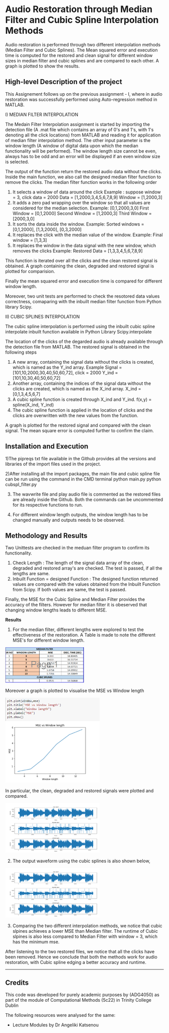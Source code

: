 # Audio Restoration through Median Filter and Cubic Spline Interpolation Methods 
Audio restoration is performed through two different interpolation methods (Median Filter and Cubic Splines). The Mean squared error and execution time is computed for the restored and clean signal for different window sizes in median filter and cubic splines and are compared to each other. A graph is plotted to show the results. 


## High-level Description of the project
This Assignement follows up on the previous assignment - I, where in audio restoration was successfully performed using Auto-regression method in MATLAB. 

I) MEDIAN FILTER INTERPOLATION

The Medain Filter Interpolation assignment is started by importing the detection file (A .mat file which contains an array of 0's and 1's, with 1's denoting all the click locations) from MATLAB and reading it for application of median filter interpolation method. The other input parameter is the window length (A window of digital data upon which the median functionality will be performed). The window length size cannot be even, always has to be odd and an error will be displayed if an even window size is selected.

The output of the function return the restored audio data without the clicks. Inside the main function, we also call the designed median filter function to remove the clicks. The median filter function works in the following order
1) It selects a window of data around the click
Example :
suppose window = 3, click data = 2000
Data = [1,2000,3,4,5,6,7,8,9]
Window = [1,2000,3]
2) It adds a zero pad wrapping over the window so that all values are considered for the median selection.
Example:
[0,1,2000,3,0]
First Window = [0,1,2000]
Second Window = [1,2000,3]
Third Window = [2000,3,0]
3) It sorts the data inside the window.
Example:
Sorted windows = [0,1,2000], [1,3,2000], [0,3,2000]
4) It replaces the click with the median value of the window.
Example:
Final window = [1,3,3]
5) It replaces the window in the data signal with the new window, which removes the clicks
Example:
Restored Data = [1,3,3,4,5,6,7,8,9]

This function is iterated over all the clicks and the clean restored signal is obtained. A graph containing the clean, degraded and restored signal is plotted for comparision. 

Finally the mean squared error and execution time is compared for different window length.

Moreover, two unit tests are performed to check the resotored data values correctness, comaparing with the inbuilt median filter function from Python library Scipy.

II) CUBIC SPLINES INTERPOLATION

The cubic spline interpolation is performed using the inbuilt cubic spline interpolate inbuilt function available in Python Library Scipy.interpolate

The location of the clicks of the degarded audio is already available through the detection file from MATLAB. The restored signal is obtained in the following steps

1) A new array, containing the signal data without the clicks is created, which is named as the Y_ind array.
Example
Signal = [101,10,2000,30,40,50,60,72], click = 2000
Y_ind = [101,10,30,40,50,60,72]
2) Another array, containing the indices of the signal data without the clicks are created, which is named as the X_ind array.
X_ind = [0,1,3,4,5,6,7]
3) A cubic spline function is created through X_ind and Y_ind.
f(x,y) = spline(X_ind, Y_ind)
4) The cubic spline function is applied in the location of clicks and the clicks are overwritten with the new values from the function.

A graph is plotted for the restored signal and compared with the clean signal. The mean square error is computed further to confirm the claim.

## Installation and Execution

1)The pipreqs txt file available in the Github provides all the versions and libraries of the import files used in the project.

2)After installing all the import packages, the main file and cubic spline file can be run using the command in the CMD terminal
python main.py
python cubspl_filter.py

3) The wavwrite file and play audio file is commented as the restored files are already inside the Github. Both the commands can be uncommented for its respective functions to run. 

4) For different window length outputs, the window length has to be changed manually and outputs needs to be observed.


## Methodology and Results

Two Unittests are checked in the meduan filter program to confirm its functionality.
1) Check Length : The length of the signal data array of the clean, degraded and restored array's are checked. The test is passed, if all the lengths are same.
2) Inbuilt Function = designed Function : The designed function returned values are compared with the values obtained from the Inbuilt Function from Scipy. If both values are same, the test is passed.

Finally, the MSE for the Cubic Spline and Median Filter provides the accuracy of the filters. However for median filter it is obeserved that changing window lengths leads to different MSE.


**Results**

1. For the median filter, different lengths were explored to test the effectiveness of the restoration. 
A Table is made to note the different MSE's for different window length.

<img src="Table.PNG" width="250">

Moreover a graph is plotted to visualise the MSE vs Window length

<img src="windowvsmse.PNG" width="300">


In particular, the clean, degraded and restored signals were plotted and compared.

<img src="compmedfil.PNG" width="300">




2. The output waveform using the cubic splines is also shown below, 

<img src="compcubspl.PNG" width="300">


3. Comparing the two different interpolation methods, we notice that cubic slpines achieves a lower MSE than Median filter. The runtime of Cubic slpines is also less compared to Median Filter with window = 3, which has the minimum mse. 

After listening to the two restored files, we notice that all the clicks have been removed. 
Hence we conclude that both the methods work for audio restoration, with Cubic spline edging a better accuracy and runtime. 


---
## Credits

This code was developed for purely academic purposes by (ADG4050) as part of the module of Computational Methods (5c22) in Trinity College Dublin

The following resources were analysed for the same:
- Lecture Modules by Dr Angeliki Katsenou






